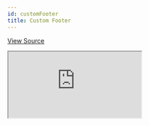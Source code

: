```yaml
---
id: customFooter
title: Custom Footer
---
```


[View Source](https://github.com/pankod/refine/tree/master/examples/customization/customFooter)

<iframe src="https://codesandbox.io/embed/refine-custom-footer-example-uh6ig?autoresize=1&fontsize=14&theme=dark&view=preview"
    style={{width: "100%", height:"80vh", border: "0px", borderRadius: "8px", overflow:"hidden"}}
    title="refine-custom-footer-example"
    allow="accelerometer; ambient-light-sensor; camera; encrypted-media; geolocation; gyroscope; hid; microphone; midi; payment; usb; vr; xr-spatial-tracking"
    sandbox="allow-forms allow-modals allow-popups allow-presentation allow-same-origin allow-scripts"
></iframe>